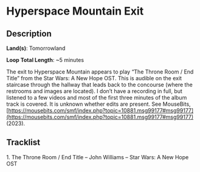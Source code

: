 # Hyperspace Mountain Exit

## Description

**Land(s)**: Tomorrowland

**Loop Total Length**: ~5 minutes

The exit to Hyperspace Mountain appears to play “The Throne Room / End Title” from the Star Wars: A New Hope OST. This is audible on the exit staircase through the hallway that leads back to the concourse (where the restrooms and images are located). I don’t have a recording in full, but listened to a few videos and most of the first three minutes of the album track is covered. It is unknown whether edits are present. See MouseBits, [https://mousebits.com/smf/index.php?topic=10881.msg99177#msg99177](https://mousebits.com/smf/index.php?topic=10881.msg99177#msg99177) (2023).

## Tracklist

1\. The Throne Room / End Title – John Williams – Star Wars: A New Hope OST


